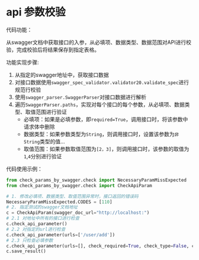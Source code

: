 # api 参数校验

代码功能：

从swagger文档中获取接口的入参，从必填项、数据类型、数据范围对API进行校验，完成校验后将结果保存到指定表格。

功能实现步骤:

1. 从指定的swagger地址中，获取接口数据
2. 对接口数据使用`swagger_spec_validator.validator20.validate_spec`进行规范行校验
3. 使用`swagger_parser.SwaggerParser`对接口数据进行解析
4. 遍历`SwaggerParser.paths`，实现对每个接口的每个参数，从必填项、数据类型、取值范围进行验证
   * 必填项：如果是必填参数，即`required=True`，调用接口时，将该参数中请求体中删除
   * 数据类型：如果参数类型为`String`，则调用接口时，设置该参数为`非String`类型的值...
   * 取值范围：如果参数取值范围为`[2，3]`，则调用接口时，该参数的取值为 `1`,`4`分别进行验证

代码使用示例：
```python
from check_params_by_swagger.check import NecessaryParamMissExpected
from check_params_by_swagger.check import CheckApiParam

# 1. 修改必填项、数据类型、取值范围异常时，接口返回的错误码
NecessaryParamMissExpected.CODES = [110]
# 2. 指定测试的swagger文档地址
c = CheckApiParam(swagger_doc_url="http://localhost:")
# 2.1 对地址中所有的接口进行检查
c.check_api_parameter()
# 2.2 对指定的url进行检查
c.check_api_parameter(urls=['/user/add'])
# 2.3 只检查必填参数
c.check_api_parameter(urls=[], check_required=True, check_type=False, check_range=False)
c.save_result()
```